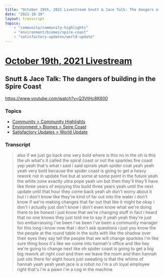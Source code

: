 ```yaml
---
title: "October 19th, 2021 Livestream Snutt & Jace Talk: The dangers of building in the Spire Coast"
date: "2021-10-19"
layout: transcript
topics:
    - "community/community-highlights"
    - "environment/biomes/spire-coast"
    - "satisfactory-updates/world-update"
---
```

# [October 19th, 2021 Livestream](../2021-10-19.md)
## Snutt & Jace Talk: The dangers of building in the Spire Coast
https://www.youtube.com/watch?v=Q3VtHc8K600

### Topics
* [Community > Community Highlights](../topics/community/community-highlights.md)
* [Environment > Biomes > Spire Coast](../topics/environment/biomes/spire-coast.md)
* [Satisfactory Updates > World Update](../topics/satisfactory-updates/world-update.md)

### Transcript

> also if we just go back one very bold where is this no in the oh is this the uh what's it called the spiral coast or not the sparkles fire coast yep yeah that's what i said i said spirals yeah spider coat yeah yeah yeah very bold because the spider coast is going to get a heavy rework not in update five but at some at some point in the future yeah the white zone exactly ultra pope yeah um but then they'll they'll have like three years of enjoying this build three years yeah until the next update until that hour they come back yeah uh don't worry about it but i i don't know like they're kind of far out into the water i don't know if we're making changes that far out that like it might be okay i don't i actually just don't know i don't even know what we're doing there to be honest i just know that we're changing stuff in fact i heard that no one knows they just told me to say it yeah yeah they're just too embarrassing i've been i've been i've been a community manager for this long i know now that i don't ask questions i just you know the the people at the round table in the suits with like the shadow over their eyes they say tell the people that we will change sparkles i'm like sure thing boss it's like we come into hannah's office and like hey we're going to change next like oh spider coast is going to get a big big rework all right cool and then we leave the room and then hannah just sits there for eight hours just sweating is that the whims of hannah yeah yeah yeah jace is a robot no i'm a uh loyal employee right that's i'm a pawn i'm a cog in the machine
